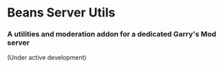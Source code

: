 # Beans Server Utils
### A utilities and moderation addon for a dedicated Garry's Mod server

(Under active development)
